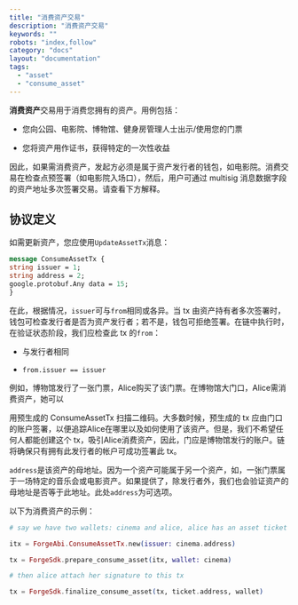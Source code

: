 ```yaml
---
title: "消费资产交易"
description: "消费资产交易"
keywords: ""
robots: "index,follow"
category: "docs"
layout: "documentation"
tags:
  - "asset"
  - "consume_asset"
---
```


**消费资产**交易用于消费您拥有的资产。用例包括：

- 您向公园、电影院、博物馆、健身房管理人士出示/使用您的门票

- 您将资产用作证书，获得特定的一次性收益

因此，如果需消费资产，发起方必须是属于资产发行者的钱包，如电影院。消费交易在检查点预签署（如电影院入场口），然后，用户可通过 multisig 消息数据字段的资产地址多次签署交易。请查看下方解释。

## 协议定义

如需更新资产，您应使用`UpdateAssetTx`消息：

```proto
message ConsumeAssetTx {
string issuer = 1;
string address = 2;
google.protobuf.Any data = 15;
}
```

在此，根据情况，`issuer`可与`from`相同或各异。当 tx 由资产持有者多次签署时，钱包可检查发行者是否为资产发行者；若不是，钱包可拒绝签署。在链中执行时，在验证状态阶段，我们应检查此 tx 的`from`：

- 与发行者相同

- `from.issuer == issuer`

例如，博物馆发行了一张门票，Alice购买了该门票。在博物馆大门口，Alice需消费资产，她可以

用预生成的 ConsumeAssetTx 扫描二维码。大多数时候，预生成的 tx 应由门口的账户签署，以便追踪Alice在哪里以及如何使用了该资产。但是，我们不希望任何人都能创建这个 tx，吸引Alice消费资产，因此，门应是博物馆发行的账户。链将确保只有拥有此发行者的帐户可成功签署此 tx。

`address`是该资产的母地址。因为一个资产可能属于另一个资产，如，一张门票属于一场特定的音乐会或电影资产。如果提供了，除发行者外，我们也会验证资产的母地址是否等于此地址。此处`address`为可选项。

以下为消费资产的示例：

```elixir
# say we have two wallets: cinema and alice, alice has an asset ticket

itx = ForgeAbi.ConsumeAssetTx.new(issuer: cinema.address)

tx = ForgeSdk.prepare_consume_asset(itx, wallet: cinema)

# then alice attach her signature to this tx

tx = ForgeSdk.finalize_consume_asset(tx, ticket.address, wallet)
```
